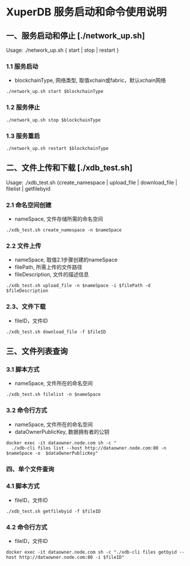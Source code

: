 # XuperDB 服务启动和命令使用说明

## 一、服务启动和停止 [./network_up.sh]
Usage: ./network_up.sh { start | stop | restart }

### 1.1 服务启动
- blockchainType, 网络类型, 取值xchain或fabric，默认xchain网络
```shell
./network_up.sh start $blockchainType
```

### 1.2 服务停止
```shell
./network_up.sh stop $blockchainType
```

### 1.3 服务重启
```shell
./network_up.sh restart $blockchainType
```

## 二、文件上传和下载 [./xdb_test.sh]
Usage: ./xdb_test.sh {create_namespace | upload_file | download_file | filelist | getfilebyid

### 2.1 命名空间创建
- nameSpace, 文件存储所需的命名空间
```shell
./xdb_test.sh create_namespace -n $nameSpace
```

### 2.2 文件上传
- nameSpace, 取值2.1步骤创建的nameSpace
- filePath, 所需上传的文件路径
- fileDescription, 文件的描述信息
```shell
./xdb_test.sh upload_file -n $nameSpace -i $filePath -d $fileDescription
```

### 2.3、文件下载
- fileID，文件ID
```shell
./xdb_test.sh download_file -f $fileID
```

## 三、文件列表查询
### 3.1 脚本方式
- nameSpace, 文件所在的命名空间
```shell
./xdb_test.sh filelist -n $nameSpace
```

### 3.2 命令行方式
- nameSpace, 文件所在的命名空间
- dataOwnerPublicKey, 数据拥有者的公钥
```shell
docker exec -it dataowner.node.com sh -c "
  ./xdb-cli files list --host http://dataowner.node.com:80 -n $nameSpace -o  $dataOwnerPublicKey"
```

### 四、单个文件查询
### 4.1 脚本方式
- fileID，文件ID
```shell
./xdb_test.sh getfilebyid -f $fileID
```

### 4.2 命令行方式
- fileID，文件ID
```shell
docker exec -it dataowner.node.com sh -c "./xdb-cli files getbyid --host http://dataowner.node.com:80 -i $fileID"
```
